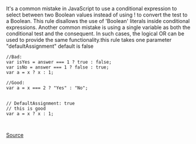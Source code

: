 It's a common mistake in JavaScript to use a conditional expression to select between two Boolean values instead of using ! to convert the test to a Boolean. This rule disallows the use of 'Boolean' literals inside conditional expressions. Another common mistake is using a single variable as both the conditional test and the consequent. In such cases, the logical OR can be used to provide the same functionality.this rule takes one parameter "defaultAssignment" default is false 

```
//Bad:
var isYes = answer === 1 ? true : false;
var isNo = answer === 1 ? false : true;
var a = x ? x : 1;

//Good:
var a = x === 2 ? "Yes" : "No";


// DefaultAssignment: true
// this is good
var a = x ? x : 1;



```

[Source](http://eslint.org/docs/rules/no-unneeded-ternary)
